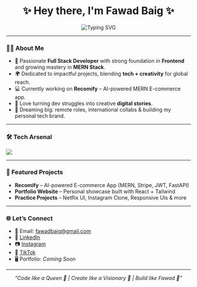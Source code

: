 <!-- Typing effect -->
<h1 align="center">✨ Hey there, I'm Fawad Baig ✨</h1>

<p align="center">
  <img src="https://readme-typing-svg.herokuapp.com?font=Fira+Code&weight=600&size=24&pause=1000&color=36BCF7&center=true&vCenter=true&width=435&lines=MERN+Stack+Developer;Chrome+Extension+Developer;" alt="Typing SVG" />
</p>

---

### 👨‍💻 About Me  
- 🚀 Passionate **Full Stack Developer** with strong foundation in **Frontend** and growing mastery in **MERN Stack**.  
- 🌍 Dedicated to impactful projects, blending **tech + creativity** for global reach.  
- 💻 Currently working on **Recomify** – AI-powered MERN E-commerce app.  
- 🎯 Love turning dev struggles into creative **digital stories**.  
- 🌟 Dreaming big: remote roles, international collabs & building my personal tech brand.  

---

### 🛠️ Tech Arsenal  
<p align="left">
  <img src="https://skillicons.dev/icons?i=html,css,js,ts,react,nodejs,express,mongodb,tailwind,git,github,vscode" />
</p>

---

### 📌 Featured Projects  
- **Recomify** – AI-powered E-commerce App (MERN, Stripe, JWT, FastAPI)  
- **Portfolio Website** – Personal showcase built with React + Tailwind  
- **Practice Projects** – Netflix UI, Instagram Clone, Responsive UIs & more  

---

### 🌐 Let’s Connect  
- 📧 Email: [fawadbaig@gmail.com](mailto:fawadbaig@gmail.com)  
- 💼 [LinkedIn](https://linkedin.com)  
- 📷 [Instagram](https://instagram.com)  
- 🎥 [TikTok](https://tiktok.com)  
- 🖥️ Portfolio: *Coming Soon*  

---

<p align="center"><i>“Code like a Queen 👑 | Create like a Visionary 🌌 | Build like Fawad 🚀”</i></p>
